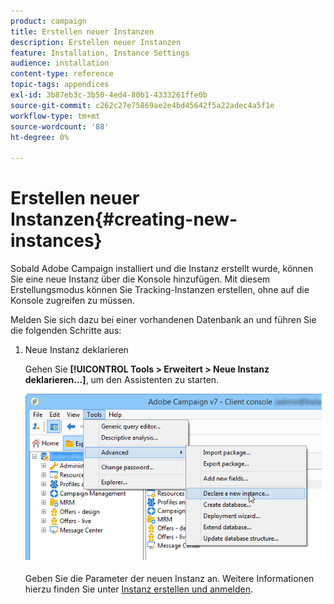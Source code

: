 ```yaml
---
product: campaign
title: Erstellen neuer Instanzen
description: Erstellen neuer Instanzen
feature: Installation, Instance Settings
audience: installation
content-type: reference
topic-tags: appendices
exl-id: 3b87eb3c-3b50-4ed4-80b1-4333261ffe0b
source-git-commit: c262c27e75869ae2e4bd45642f5a22adec4a5f1e
workflow-type: tm+mt
source-wordcount: '88'
ht-degree: 0%

---
```


# Erstellen neuer Instanzen{#creating-new-instances}



Sobald Adobe Campaign installiert und die Instanz erstellt wurde, können Sie eine neue Instanz über die Konsole hinzufügen. Mit diesem Erstellungsmodus können Sie Tracking-Instanzen erstellen, ohne auf die Konsole zugreifen zu müssen.

Melden Sie sich dazu bei einer vorhandenen Datenbank an und führen Sie die folgenden Schritte aus:

1. Neue Instanz deklarieren

   Gehen Sie **[!UICONTROL Tools > Erweitert > Neue Instanz deklarieren…]**, um den Assistenten zu starten.

   ![](assets/s_ncs_install_declare_instance_menu.png)

   Geben Sie die Parameter der neuen Instanz an. Weitere Informationen hierzu finden Sie unter [Instanz erstellen und anmelden](../../installation/using/creating-an-instance-and-logging-on.md).
